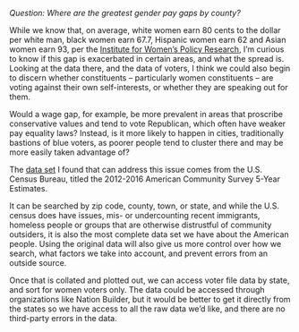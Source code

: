 *Question: Where are the greatest gender pay gaps by county?*

While we know that, on average, white women earn 80 cents to the dollar per white man, black women earn 67.7, Hispanic women earn 62 and Asian women earn 93, per the [Institute for Women’s Policy Research](https://iwpr.org/publications/gender-wage-gap-2017-race-ethnicity/), I’m curious to know if this gap is exacerbated in certain areas, and what the spread is. Looking at the data there, and the data of voters, I think we could also begin to discern whether constituents – particularly women constituents – are voting against their own self-interests, or whether they are speaking out for them. 

Would a wage gap, for example, be more prevalent in areas that proscribe conservative values and tend to vote Republican, which often have weaker pay equality laws? Instead, is it more likely to happen in cities, traditionally bastions of blue voters, as poorer people tend to cluster there and may be more easily taken advantage of? 

The [data set](https://factfinder.census.gov/faces/nav/jsf/pages/community_facts.xhtml#) I found that can address this issue comes from the U.S. Census Bureau, titled the 2012-2016 American Community Survey 5-Year Estimates. 

It can be searched by zip code, county, town, or state, and while the U.S. census does have issues, mis- or undercounting recent immigrants, homeless people or groups that are otherwise distrustful of community outsiders, it is also the most complete data set we have about the American people. Using the original data will also give us more control over how we search, what factors we take into account, and prevent errors from an outside source.  

Once that is collated and plotted out, we can access voter file data by state, and sort for women voters only. The data could be accessed through organizations like Nation Builder, but it would be better to get it directly from the states so we have access to all the raw data we’d like, and there are no third-party errors in the data. 
